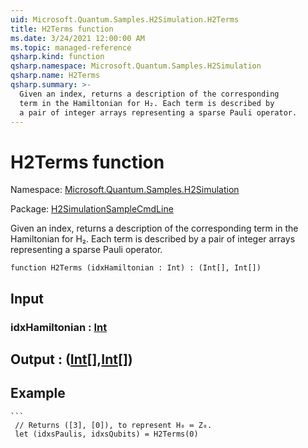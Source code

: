 ```yaml
---
uid: Microsoft.Quantum.Samples.H2Simulation.H2Terms
title: H2Terms function
ms.date: 3/24/2021 12:00:00 AM
ms.topic: managed-reference
qsharp.kind: function
qsharp.namespace: Microsoft.Quantum.Samples.H2Simulation
qsharp.name: H2Terms
qsharp.summary: >-
  Given an index, returns a description of the corresponding
  term in the Hamiltonian for H₂. Each term is described by
  a pair of integer arrays representing a sparse Pauli operator.
---
```


# H2Terms function

Namespace: [Microsoft.Quantum.Samples.H2Simulation](xref:Microsoft.Quantum.Samples.H2Simulation)

Package: [H2SimulationSampleCmdLine](https://nuget.org/packages/H2SimulationSampleCmdLine)


Given an index, returns a description of the correspondingterm in the Hamiltonian for H₂. Each term is described bya pair of integer arrays representing a sparse Pauli operator.

```qsharp
function H2Terms (idxHamiltonian : Int) : (Int[], Int[])
```


## Input

### idxHamiltonian : [Int](xref:microsoft.quantum.lang-ref.int)





## Output : ([Int](xref:microsoft.quantum.lang-ref.int)[],[Int](xref:microsoft.quantum.lang-ref.int)[])



## Example

    ```     // Returns ([3], [0]), to represent H₀ ≔ Z₀.     let (idxsPaulis, idxsQubits) = H2Terms(0)``````
